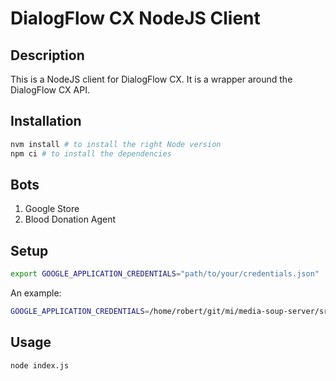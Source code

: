 # DialogFlow CX NodeJS Client

## Description

This is a NodeJS client for DialogFlow CX. It is a wrapper around the DialogFlow CX API.

## Installation

```bash
nvm install # to install the right Node version
npm ci # to install the dependencies
```

## Bots

1. Google Store 
2. Blood Donation Agent

## Setup

```bash
export GOOGLE_APPLICATION_CREDENTIALS="path/to/your/credentials.json"
```

An example:
```bash
GOOGLE_APPLICATION_CREDENTIALS=/home/robert/git/mi/media-soup-server/src/secrets/api-project-604594715070-4fb96b0571e1.json
```

## Usage

```bash
node index.js
```
